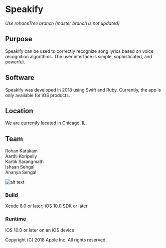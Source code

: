 # Speakify
<i>Use rohansTree branch (master branch is not updated)</i>

## Purpose
Speakify can be used to correctly recognize song lyrics based on voice recognition algorithms. The user interface is simple, sophisticated, and powerful.

## Software
Speakify was developed in 2018 using Swift and Ruby. Currently, the app is only available for iOS products.

## Location
We are currently located in Chicago, IL. 

## Team
Rohan Katakam<br>
Aarthi Koripelly<br>
Kartik Sarangmath<br>
Ishaan Sehgal<br>
Ananya Sehgal<br>

![alt text](http://speakify.tech/launch_screen_simulator.png)

### Build

Xcode 8.0 or later; iOS 10.0 SDK or later

### Runtime

iOS 10.0 or later on an iOS device

Copyright (C) 2018 Apple Inc. All rights reserved.
